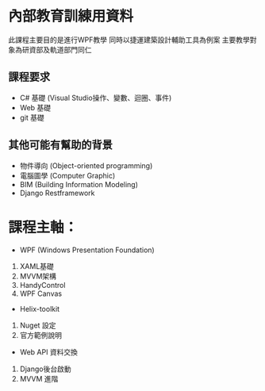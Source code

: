 # 內部教育訓練用資料
此課程主要目的是進行WPF教學
同時以捷運建築設計輔助工具為例案
主要教學對象為研資部及軌道部門同仁

## 課程要求
- C# 基礎 (Visual Studio操作、變數、迴圈、事件)
- Web 基礎
- git 基礎

## 其他可能有幫助的背景
- 物件導向 (Object-oriented programming)
- 電腦圖學 (Computer Graphic)
- BIM (Building Information Modeling)
- Django Restframework

# 課程主軸：
- WPF (Windows Presentation Foundation)
1. XAML基礎
2. MVVM架構
3. HandyControl
4. WPF Canvas
- Helix-toolkit
1. Nuget 設定
2. 官方範例說明
- Web API 資料交換
1. Django後台啟動
2. MVVM 進階
